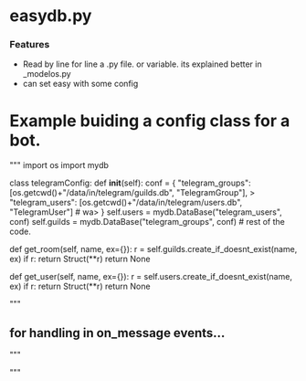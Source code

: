 # easydb.py
### Features

- Read by line for line a .py file. or variable. its explained better in _modelos.py
- can set easy with some config

# Example buiding a config class for a bot.
"""
import os
import mydb

class telegramConfig:
    def __init__(self):
        conf = {
            "telegram_groups": [os.getcwd()+"/data/in/telegram/guilds.db", "TelegramGroup"], >
            "telegram_users": [os.getcwd()+"/data/in/telegram/users.db", "TelegramUser"] # wa>
        }
        self.users = mydb.DataBase("telegram_users", conf)
        self.guilds = mydb.DataBase("telegram_groups", conf)
        # rest of the code.

  def get_room(self, name, ex={}):
        r = self.guilds.create_if_doesnt_exist(name, ex)
        if r:
            return Struct(**r)
        return None

  def get_user(self, name, ex={}):
        r = self.users.create_if_doesnt_exist(name, ex)
        if r:
            return Struct(**r)
        return None


"""

## for handling in on_message events...

"""

"""
